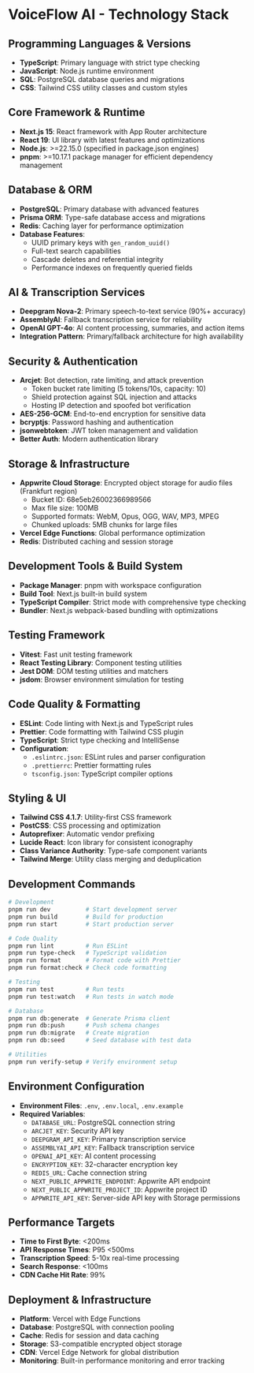 # VoiceFlow AI - Technology Stack

## Programming Languages & Versions
- **TypeScript**: Primary language with strict type checking
- **JavaScript**: Node.js runtime environment
- **SQL**: PostgreSQL database queries and migrations
- **CSS**: Tailwind CSS utility classes and custom styles

## Core Framework & Runtime
- **Next.js 15**: React framework with App Router architecture
- **React 19**: UI library with latest features and optimizations
- **Node.js**: >=22.15.0 (specified in package.json engines)
- **pnpm**: >=10.17.1 package manager for efficient dependency management

## Database & ORM
- **PostgreSQL**: Primary database with advanced features
- **Prisma ORM**: Type-safe database access and migrations
- **Redis**: Caching layer for performance optimization
- **Database Features**:
  - UUID primary keys with `gen_random_uuid()`
  - Full-text search capabilities
  - Cascade deletes and referential integrity
  - Performance indexes on frequently queried fields

## AI & Transcription Services
- **Deepgram Nova-2**: Primary speech-to-text service (90%+ accuracy)
- **AssemblyAI**: Fallback transcription service for reliability
- **OpenAI GPT-4o**: AI content processing, summaries, and action items
- **Integration Pattern**: Primary/fallback architecture for high availability

## Security & Authentication
- **Arcjet**: Bot detection, rate limiting, and attack prevention
  - Token bucket rate limiting (5 tokens/10s, capacity: 10)
  - Shield protection against SQL injection and attacks
  - Hosting IP detection and spoofed bot verification
- **AES-256-GCM**: End-to-end encryption for sensitive data
- **bcryptjs**: Password hashing and authentication
- **jsonwebtoken**: JWT token management and validation
- **Better Auth**: Modern authentication library

## Storage & Infrastructure
- **Appwrite Cloud Storage**: Encrypted object storage for audio files (Frankfurt region)
  - Bucket ID: 68e5eb26002366989566
  - Max file size: 100MB
  - Supported formats: WebM, Opus, OGG, WAV, MP3, MPEG
  - Chunked uploads: 5MB chunks for large files
- **Vercel Edge Functions**: Global performance optimization
- **Redis**: Distributed caching and session storage

## Development Tools & Build System
- **Package Manager**: pnpm with workspace configuration
- **Build Tool**: Next.js built-in build system
- **TypeScript Compiler**: Strict mode with comprehensive type checking
- **Bundler**: Next.js webpack-based bundling with optimizations

## Testing Framework
- **Vitest**: Fast unit testing framework
- **React Testing Library**: Component testing utilities
- **Jest DOM**: DOM testing utilities and matchers
- **jsdom**: Browser environment simulation for testing

## Code Quality & Formatting
- **ESLint**: Code linting with Next.js and TypeScript rules
- **Prettier**: Code formatting with Tailwind CSS plugin
- **TypeScript**: Strict type checking and IntelliSense
- **Configuration**:
  - `.eslintrc.json`: ESLint rules and parser configuration
  - `.prettierrc`: Prettier formatting rules
  - `tsconfig.json`: TypeScript compiler options

## Styling & UI
- **Tailwind CSS 4.1.7**: Utility-first CSS framework
- **PostCSS**: CSS processing and optimization
- **Autoprefixer**: Automatic vendor prefixing
- **Lucide React**: Icon library for consistent iconography
- **Class Variance Authority**: Type-safe component variants
- **Tailwind Merge**: Utility class merging and deduplication

## Development Commands
```bash
# Development
pnpm run dev          # Start development server
pnpm run build        # Build for production
pnpm run start        # Start production server

# Code Quality
pnpm run lint         # Run ESLint
pnpm run type-check   # TypeScript validation
pnpm run format       # Format code with Prettier
pnpm run format:check # Check code formatting

# Testing
pnpm run test         # Run tests
pnpm run test:watch   # Run tests in watch mode

# Database
pnpm run db:generate  # Generate Prisma client
pnpm run db:push      # Push schema changes
pnpm run db:migrate   # Create migration
pnpm run db:seed      # Seed database with test data

# Utilities
pnpm run verify-setup # Verify environment setup
```

## Environment Configuration
- **Environment Files**: `.env`, `.env.local`, `.env.example`
- **Required Variables**:
  - `DATABASE_URL`: PostgreSQL connection string
  - `ARCJET_KEY`: Security API key
  - `DEEPGRAM_API_KEY`: Primary transcription service
  - `ASSEMBLYAI_API_KEY`: Fallback transcription service
  - `OPENAI_API_KEY`: AI content processing
  - `ENCRYPTION_KEY`: 32-character encryption key
  - `REDIS_URL`: Cache connection string
  - `NEXT_PUBLIC_APPWRITE_ENDPOINT`: Appwrite API endpoint
  - `NEXT_PUBLIC_APPWRITE_PROJECT_ID`: Appwrite project ID
  - `APPWRITE_API_KEY`: Server-side API key with Storage permissions

## Performance Targets
- **Time to First Byte**: <200ms
- **API Response Times**: P95 <500ms
- **Transcription Speed**: 5-10x real-time processing
- **Search Response**: <100ms
- **CDN Cache Hit Rate**: 99%

## Deployment & Infrastructure
- **Platform**: Vercel with Edge Functions
- **Database**: PostgreSQL with connection pooling
- **Cache**: Redis for session and data caching
- **Storage**: S3-compatible encrypted object storage
- **CDN**: Vercel Edge Network for global distribution
- **Monitoring**: Built-in performance monitoring and error tracking